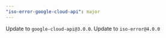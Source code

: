 ```yaml
---
"iso-error-google-cloud-api": major
---
```


Update to `google-cloud-api@3.0.0`.
Update to `iso-error@4.0.0`
